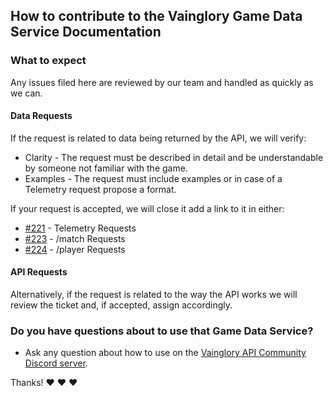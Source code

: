 ## How to contribute to the Vainglory Game Data Service Documentation

### **What to expect**

Any issues filed here are reviewed by our team and handled as quickly as we can.

#### Data Requests

If the request is related to data being returned by the API, we will verify:
  * Clarity - The request must be described in detail and be understandable by someone not familiar with the game.
  * Examples - The request must include examples or in case of a Telemetry request propose a format.

If your request is accepted, we will close it add a link to it in either:
  * [#221](https://github.com/madglory/gamelocker-vainglory/issues/221) - Telemetry Requests
  * [#223](https://github.com/madglory/gamelocker-vainglory/issues/223) - /match Requests
  * [#224](https://github.com/madglory/gamelocker-vainglory/issues/224) - /player Requests

#### API Requests

Alternatively, if the request is related to the way the API works we will
review the ticket and, if accepted, assign accordingly.

### **Do you have questions about to use that Game Data Service?**

* Ask any question about how to use on the [Vainglory API Community Discord server](http://discord.me/vaingloryapi).

Thanks! :heart: :heart: :heart:
